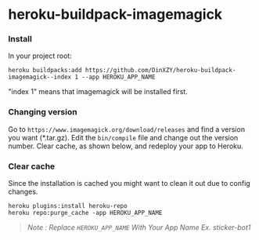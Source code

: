 heroku-buildpack-imagemagick
=================================
### Install

In your project root:

```
heroku buildpacks:add https://github.com/DinXZY/heroku-buildpack-imagemagick--index 1 --app HEROKU_APP_NAME
```

"index 1" means that imagemagick will be installed first.

### Changing version
Go to `https://www.imagemagick.org/download/releases` and find a version you want (*.tar.gz). Edit the `bin/compile` file and change out the version number. Clear cache, as shown below, and redeploy your app to Heroku.

### Clear cache
Since the installation is cached you might want to clean it out due to config changes.

 ```
heroku plugins:install heroku-repo
heroku repo:purge_cache -app HEROKU_APP_NAME
```
> _Note : Replace `HEROKU_APP_NAME` With Your App Name Ex. sticker-bot1_
